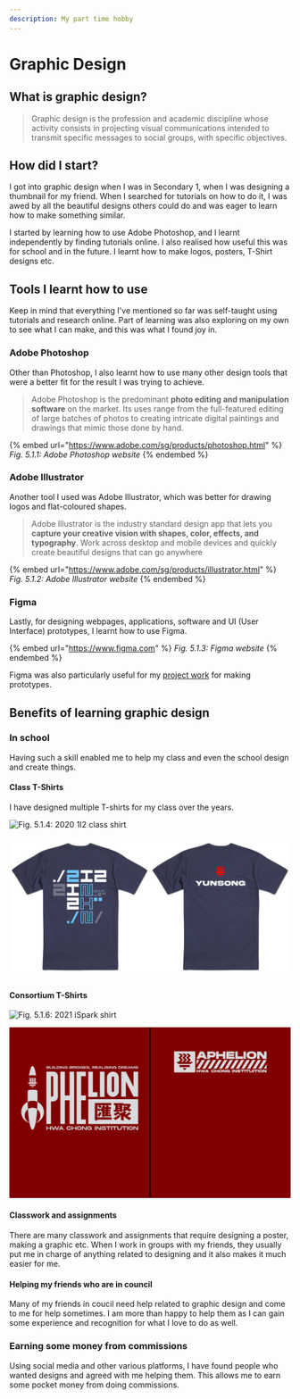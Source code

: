 ```yaml
---
description: My part time hobby
---
```


# Graphic Design

## What is graphic design?

> Graphic design is the profession and academic discipline whose activity consists in projecting visual communications intended to transmit specific messages to social groups, with specific objectives.

## How did I start?

I got into graphic design when I was in Secondary 1, when I was designing a thumbnail for my friend. When I searched for tutorials on how to do it, I was awed by all the beautiful designs others could do and was eager to learn how to make something similar.

I started by learning how to use Adobe Photoshop, and I learnt independently by finding tutorials online. I also realised how useful this was for school and in the future. I learnt how to make logos, posters, T-Shirt designs etc.

## Tools I learnt how to use

Keep in mind that everything I've mentioned so far was self-taught using tutorials and research online. Part of learning was also exploring on my own to see what I can make, and this was what I found joy in.

### Adobe Photoshop

Other than Photoshop, I also learnt how to use many other design tools that were a better fit for the result I was trying to achieve.

> Adobe Photoshop is the predominant **photo editing and manipulation software** on the market. Its uses range from the full-featured editing of large batches of photos to creating intricate digital paintings and drawings that mimic those done by hand.

{% embed url="https://www.adobe.com/sg/products/photoshop.html" %}
_Fig. 5.1.1: Adobe Photoshop website_
{% endembed %}

### Adobe Illustrator

Another tool I used was Adobe Illustrator, which was better for drawing logos and flat-coloured shapes.

> Adobe Illustrator is the industry standard design app that lets you **capture your creative vision with shapes, color, effects, and typography**. Work across desktop and mobile devices and quickly create beautiful designs that can go anywhere

{% embed url="https://www.adobe.com/sg/products/illustrator.html" %}
_Fig. 5.1.2: Adobe Illustrator website_
{% endembed %}

### Figma

Lastly, for designing webpages, applications, software and UI (User Interface) prototypes, I learnt how to use Figma.

{% embed url="https://www.figma.com" %}
_Fig. 5.1.3: Figma website_
{% endembed %}

Figma was also particularly useful for my [project work](broken-reference) for making prototypes.

## Benefits of learning graphic design

### In school

Having such a skill enabled me to help my class and even the school design and create things.

#### Class T-Shirts

I have designed multiple T-shirts for my class over the years.

![Fig. 5.1.4: 2020 1I2 class shirt](../.gitbook/assets/1i2shirt.png)

![Fig. 5.1.5: 2021 2I2 class shirt design](../.gitbook/assets/combine.png)

#### Consortium T-Shirts

![Fig. 5.1.6: 2021 iSpark shirt](../.gitbook/assets/isparkshirt.png)

![Fig. 5.1.7: 2022 Aphelion shirt design submission](../.gitbook/assets/aphelionshirt.png)

#### Classwork and assignments

There are many classwork and assignments that require designing a poster, making a graphic etc. When I work in groups with my friends, they usually put me in charge of anything related to designing and it also makes it much easier for me.

#### Helping my friends who are in council

Many of my friends in coucil need help related to graphic design and come to me for help sometimes. I am more than happy to help them as I can gain some experience and recognition for what I love to do as well.

### Earning some money from commissions

Using social media and other various platforms, I have found people who wanted designs and agreed with me helping them. This allows me to earn some pocket money from doing commissions.
